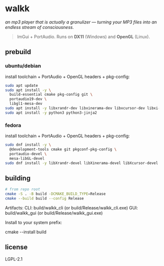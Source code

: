 # walkk
_an mp3 player that is actually a granulizer — turning your MP3 files into an endless stream of consciousness._

> ImGui + PortAudio. Runs on **DX11** (Windows) and **OpenGL** (Linux).


## prebuild
### ubuntu/debian
install toolchain + PortAudio + OpenGL headers + pkg-config:
```sh
sudo apt update
sudo apt install -y \
  build-essential cmake pkg-config git \
  portaudio19-dev \
  libgl1-mesa-dev
sudo apt install -y libxrandr-dev libxinerama-dev libxcursor-dev libxi-dev
sudo apt install -y python3 python3-jinja2
```

### fedora
install toolchain + PortAudio + OpenGL headers + pkg-config:
```sh
sudo dnf install -y \
  @development-tools cmake git pkgconf-pkg-config \
  portaudio-devel \
  mesa-libGL-devel
sudo dnf install -y libXrandr-devel libXinerama-devel libXcursor-devel libXi-devel python3-jinja2
```


## building

```bash
# from repo root
cmake -S . -B build -DCMAKE_BUILD_TYPE=Release
cmake --build build --config Release
```

Artifacts:
CLI: build/walkk_cli (or build/Release/walkk_cli.exe)
GUI: build/walkk_gui (or build/Release/walkk_gui.exe)

Install to your system prefix:

cmake --install build

## license
LGPL-2.1